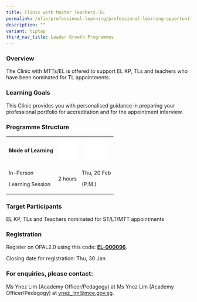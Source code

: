 ```yaml
---
title: Clinic with Master Teachers／EL
permalink: /elis/professional-learning/professional-learning-opportunities/clinic-with-master-teachers-el/
description: ""
variant: tiptap
third_nav_title: Leader Growth Programmes
---
```

<h3>Overview</h3>
<p>The Clinic with MTTs/EL is offered to support EL KP, TLs and teachers
who have been nominated for TL appointments.</p>
<h3>Learning Goals</h3>
<p>This Clinic provides you with personalised guidance in preparing your
professional portfolio for accreditation and for the appointment interview.</p>
<h3>Programme Structure</h3>
<table style="minWidth: 75px">
<colgroup>
<col>
<col>
<col>
</colgroup>
<tbody>
<tr>
<th rowspan="1" colspan="1">
<p>Mode of Learning</p>
</th>
<th rowspan="1" colspan="1">
<div class="isomer-image-wrapper">
<img style="width:50px" height="auto" width="100%" alt="Picture7" src="/images/picture7.png">
</div>
</th>
<th rowspan="1" colspan="1">
<div class="isomer-image-wrapper">
<img style="width:60px" height="auto" width="100%" alt="Picture8" src="/images/picture8.png">
</div>
</th>
</tr>
<tr>
<td rowspan="1" colspan="1">
<p>In-Person</p>
<p>Learning Session</p>
</td>
<td rowspan="1" colspan="1">
<p>2 hours</p>
</td>
<td rowspan="1" colspan="1">
<p>Thu, 20 Feb</p>
<p>(P.M.)</p>
</td>
</tr>
</tbody>
</table>
<h3>Target Participants</h3>
<p>EL KP, TLs and Teachers nominated for ST/LT/MTT appointments</p>
<h3>Registration</h3>
<p>Register on&nbsp;OPAL2.0 using this code:&nbsp;<strong><a href="https://www.opal2.moe.edu.sg/app/learner/detail/course/f48b5157-f4d0-4267-ae74-7e7290cc4115" rel="noopener noreferrer nofollow" target="_blank">EL-000096</a></strong>.</p>
<p>Closing date for registration: Thu, 30 Jan</p>
<h3>For enquiries, please contact:</h3>
<p>Ms Ynez Lim (Academy Officer/Pedagogy) at Ms Ynez Lim (Academy Officer/Pedagogy)
at <a href="mailto:ynez_lim@moe.gov.sg" rel="noopener noreferrer nofollow" target="_blank">ynez_lim@moe.gov.sg</a>.</p>